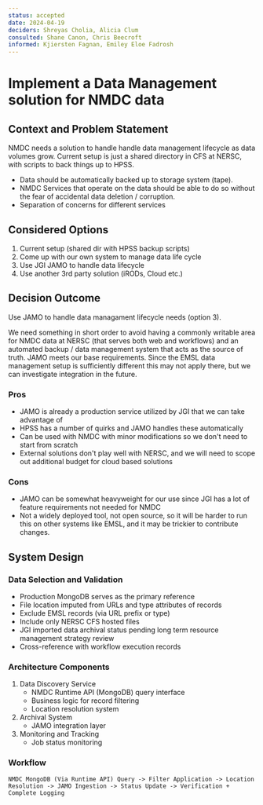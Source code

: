 ```yaml
---
status: accepted
date: 2024-04-19
deciders: Shreyas Cholia, Alicia Clum
consulted: Shane Canon, Chris Beecroft
informed: Kjiersten Fagnan, Emiley Eloe Fadrosh
---
```

# Implement a Data Management solution for NMDC data

## Context and Problem Statement
NMDC needs a solution to handle handle data management lifecycle as data volumes grow. Current setup is just a shared directory in CFS at NERSC, 
with scripts to back things up to HPSS. 
  - Data should be automatically backed up to storage system (tape).
  - NMDC Services that operate on the data should be able to do so without the fear of accidental data deletion / corruption.
  - Separation of concerns for different services

## Considered Options

1. Current setup (shared dir with HPSS backup scripts)
2. Come up with our own system to manage data life cycle
3. Use JGI JAMO to handle data lifecycle
4. Use another 3rd party solution (iRODs, Cloud etc.)

## Decision Outcome

Use JAMO to handle data managament lifecycle needs (option 3). 

We need something in short order to avoid having a commonly writable area for NMDC data at NERSC (that serves both web and workflows) and an automated backup / data management system that acts as the source of truth. JAMO meets our base requirements. Since the EMSL data management setup is sufficiently different this may not apply there, but we can investigate integration in the future. 

### Pros
- JAMO is already a production service utilized by JGI that we can take advantage of
- HPSS has a number of quirks and JAMO handles these automatically
- Can be used with NMDC with minor modifications so we don't need to start from scratch
- External solutions don't play well with NERSC, and we will need to scope out additional budget for cloud based solutions

### Cons
- JAMO can be somewhat heavyweight for our use since JGI has a lot of feature requirements not needed for NMDC
- Not a widely deployed tool, not open source, so it will be harder to run this on other systems like EMSL, and it may be trickier to contribute changes.

## System Design

### Data Selection and Validation
   - Production MongoDB serves as the primary reference
   - File location imputed from URLs and type attributes of records
   - Exclude EMSL records (via URL prefix or type)
   - Include only NERSC CFS hosted files
   - JGI imported data archival status pending long term resource management strategy review
   - Cross-reference with workflow execution records

### Architecture Components
1. Data Discovery Service
   - NMDC Runtime API (MongoDB) query interface
   - Business logic for record filtering
   - Location resolution system
2. Archival System
   - JAMO integration layer
3. Monitoring and Tracking
   - Job status monitoring

### Workflow
```
NMDC MongoDB (Via Runtime API) Query -> Filter Application -> Location Resolution -> JAMO Ingestion -> Status Update -> Verification + Complete Logging
```   

